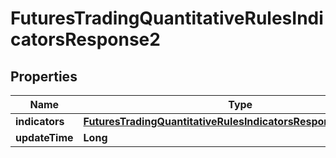 

# FuturesTradingQuantitativeRulesIndicatorsResponse2


## Properties

| Name | Type | Description | Notes |
|------------ | ------------- | ------------- | -------------|
|**indicators** | [**FuturesTradingQuantitativeRulesIndicatorsResponse2Indicators**](FuturesTradingQuantitativeRulesIndicatorsResponse2Indicators.md) |  |  [optional] |
|**updateTime** | **Long** |  |  [optional] |



